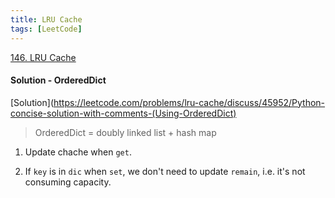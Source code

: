 ```yaml
---
title: LRU Cache
tags: [LeetCode]
---
```


[146. LRU Cache](https://leetcode.com/problems/lru-cache/)
#### Solution - OrderedDict
[Solution](https://leetcode.com/problems/lru-cache/discuss/45952/Python-concise-solution-with-comments-(Using-OrderedDict)
> OrderedDict = doubly linked list + hash map
1. Update chache when `get`.

1. If `key` is in `dic` when `set`, we don't need to update `remain`, i.e. it's not consuming capacity.